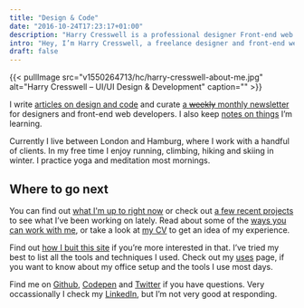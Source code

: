 ```yaml
---
title: "Design & Code"
date: "2016-10-24T17:23:17+01:00"
description: "Harry Cresswell is a professional designer Front-end web developer from London, England. Read technical articles and notes on design and code."
intro: "Hey, I’m Harry Cresswell, a freelance designer and front-end web developer from London, England."
draft: false
---
```


{{< pullImage src="v1550264713/hc/harry-cresswell-about-me.jpg" alt="Harry Cresswell – UI/UI Design & Development" caption="" >}}

I write [articles on design and code](/articles/) and curate [a ~~weekly~~ monthly newsletter](/newsletter/) for designers and front-end web developers. I also keep [notes on things](/notes/) I’m learning.

Currently I live between London and Hamburg, where I work with a handful of clients. In my free time I enjoy running, climbing, hiking and skiing in winter. I practice yoga and meditation most mornings.

## Where to go next

You can find out [what I'm up to right now](/now/) or check out [a few recent projects](/projects/) to see what I’ve been working on lately. Read about some of the [ways you can work with me](/work-with-me/), or take a look at [my CV](pdf/harry-cresswell-cv-may-20.pdf) to get an idea of my experience.

Find out [how I buit this site](/build/) if you’re more interested in that. I’ve tried my best to list all the tools and techniques I used. Check out my [uses](/uses/) page, if you want to know about my office setup and the tools I use most days.

Find me on [Github](https://github.com/harrycresswell), [Codepen](https://codepen.io/harrycresswell) and [Twitter](https://twitter.com/harrycresswell) if you have questions. Very occassionally I check my [LinkedIn](https://uk.linkedin.com/in/harrycresswell), but I’m not very good at responding.
